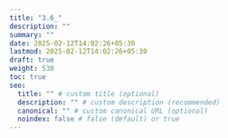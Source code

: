 ```yaml
---
title: "3.6_"
description: ""
summary: ""
date: 2025-02-12T14:02:26+05:30
lastmod: 2025-02-12T14:02:26+05:30
draft: true
weight: 530
toc: true
seo:
  title: "" # custom title (optional)
  description: "" # custom description (recommended)
  canonical: "" # custom canonical URL (optional)
  noindex: false # false (default) or true
---
```


